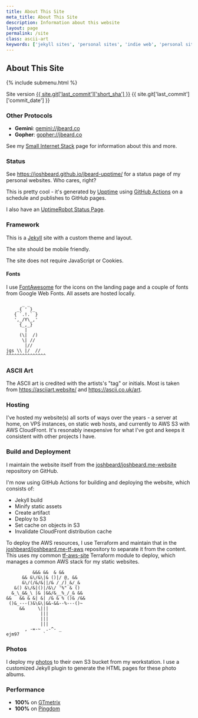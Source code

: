 ```yaml
---
title: About This Site
meta_title: About This Site
description: Information about this website
layout: page
permalink: /site
class: ascii-art
keywords: ['jekyll sites', 'personal sites', 'indie web', 'personal site aws', 'landing page', 's3 site', 'cloudfront site']
---
```

## About This Site

{% include submenu.html %}

<div class="site_version">
Site version <a href="https://github.com/joshbeard/joshbeard.me-website/commit/{{ site.git['last_commit']['long_sha'] }}" class="version_sha">{{ site.git['last_commit']['short_sha'] }}</a>
<span class="version_timestamp">{{ site.git['last_commit']['commit_date'] }}</span>
</div>

### Other Protocols

* __Gemini__: <a href="gemini://jbeard.co">gemini://jbeard.co</a>
* __Gopher__: <a href="gopher://jbeard.co">gopher://jbeard.co</a>

See my [Small Internet Stack](small.html) page for information about this and
more.

### Status

See <https://joshbeard.github.io/jbeard-upptime/> for a status page of my personal websites. Who cares, right?

This is pretty cool - it's generated by [Upptime](https://upptime.js.org/) using
[GitHub Actions](https://github.com/features/actions) on a schedule and
publishes to GitHub pages.

I also have an [UptimeRobot Status Page](https://stats.uptimerobot.com/V7ZMWilg5P).

### Framework

This is a [Jekyll](https://jekyllrb.com/) site with a custom theme and layout.

The site should be mobile friendly.

The site does not require JavaScript or Cookies.

#### Fonts

I use [FontAwesome](https://fontawesome.com/) for the icons on the landing page
and a couple of fonts from Google Web Fonts. All assets are hosted locally.

```ascii-art
      _ _
    _{ ' }_
   { `.!.` }
   ',_/Y\_,'
     {_,_}
       |
     (\|  /)
      \| //
       |//
jgs \\ |/  //
^^^^^^^^^^^^^^^
```

### ASCII Art

The ASCII art is credited with the artists's "tag" or initials. Most is taken from
<https://asciiart.website/> and <https://ascii.co.uk/art>.

### Hosting

I've hosted my website(s) all sorts of ways over the years - a server at home,
on VPS instances, on static web hosts, and currently to AWS S3 with AWS
CloudFront. It's resonably inexpensive for what I've got and keeps it consistent
with other projects I have.

### Build and Deployment

I maintain the website itself from the [joshbeard/joshbeard.me-website](https://github.com/joshbeard/joshbeard.me-website)
repository on GitHub.

I'm now using GitHub Actions for building and deploying the website, which consists of:

* Jekyll build
* Minify static assets
* Create artifact
* Deploy to S3
* Set cache on objects in S3
* Invalidate CloudFront distribution cache

To deploy the AWS resources, I use Terraform and maintain that in the
[joshbeard/joshbeard.me-tf-aws](https://github.com/joshbeard/joshbeard.me-tf-aws)
repository to separate it from the content. This uses my common [tf-aws-site](https://github.com/joshbeard/tf-aws-site)
Terraform module to deploy, which manages a common AWS stack for my static websites.

```ascii-art
          &&& &&  & &&
      && &\/&\|& ()|/ @, &&
      &\/(/&/&||/& /_/)_&/_&
   &() &\/&|()|/&\/ '%" & ()
  &_\_&&_\ |& |&&/&__%_/_& &&
&&   && & &| &| /& & % ()& /&&
 ()&_---()&\&\|&&-&&--%---()~
     &&     \|||
             |||
             |||
             |||
       , -=-~  .-^- _
ejm97         `
```

### Photos

I deploy my [photos](/photos) to their own S3 bucket from my workstation. I use
a customized Jekyll plugin to generate the HTML pages for these photo albums.

### Performance

* __100%__ on [GTmetrix](https://gtmetrix.com/reports/joshbeard.me/lC97jd4Z/)
* __100%__ on [Pingdom](https://tools.pingdom.com/#601dfb4687400000)
